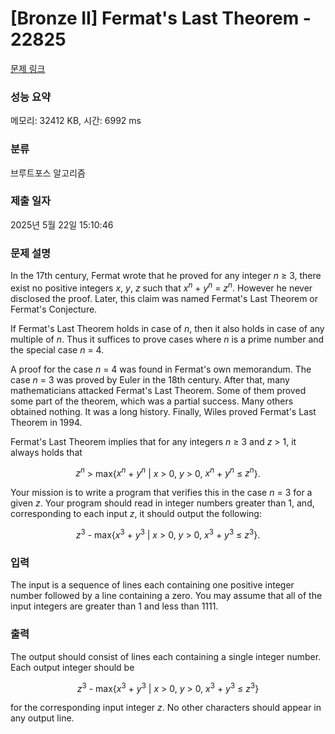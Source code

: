 # [Bronze II] Fermat's Last Theorem - 22825 

[문제 링크](https://www.acmicpc.net/problem/22825) 

### 성능 요약

메모리: 32412 KB, 시간: 6992 ms

### 분류

브루트포스 알고리즘

### 제출 일자

2025년 5월 22일 15:10:46

### 문제 설명

<p>In the 17th century, Fermat wrote that he proved for any integer <em>n</em> ≥ 3, there exist no positive integers <i>x</i>, <i>y</i>, <i>z</i> such that <em>x<sup>n</sup></em> + <em>y<sup>n</sup></em> = <em>z<sup>n</sup></em>. However he never disclosed the proof. Later, this claim was named Fermat's Last Theorem or Fermat's Conjecture.</p>

<p>If Fermat's Last Theorem holds in case of <i>n</i>, then it also holds in case of any multiple of <i>n</i>. Thus it suffices to prove cases where <i>n</i> is a prime number and the special case <i>n</i> = 4.</p>

<p>A proof for the case <i>n</i> = 4 was found in Fermat's own memorandum. The case <i>n</i> = 3 was proved by Euler in the 18th century. After that, many mathematicians attacked Fermat's Last Theorem. Some of them proved some part of the theorem, which was a partial success. Many others obtained nothing. It was a long history. Finally, Wiles proved Fermat's Last Theorem in 1994.</p>

<p>Fermat's Last Theorem implies that for any integers <em>n</em> ≥ 3 and <i>z</i> > 1, it always holds that</p>

<p style="text-align: center;"><em>z<sup>n</sup></em> > max{<em>x<sup>n</sup></em> + <em>y<sup>n</sup></em> | <em>x</em> > 0, <em>y</em> > 0, <em>x<sup>n</sup></em> + <em>y<sup>n</sup></em> ≤ <em>z<sup>n</sup></em>}.</p>

<p>Your mission is to write a program that verifies this in the case <i>n</i> = 3 for a given <i>z</i>. Your program should read in integer numbers greater than 1, and, corresponding to each input <i>z</i>, it should output the following:</p>

<p style="text-align: center;"><em>z</em><sup>3</sup> - max{<em>x</em><sup>3</sup> + <em>y</em><sup>3</sup> | <em>x</em> > 0, <em>y</em> > 0, <em>x</em><sup>3</sup> + <em>y</em><sup>3</sup> ≤ <em>z</em><sup>3</sup>}.</p>

### 입력 

 <p>The input is a sequence of lines each containing one positive integer number followed by a line containing a zero. You may assume that all of the input integers are greater than 1 and less than 1111.</p>

### 출력 

 <p>The output should consist of lines each containing a single integer number. Each output integer should be</p>

<p style="text-align: center;"><em>z</em><sup>3</sup> - max{<em>x</em><sup>3</sup> + <em>y</em><sup>3</sup> | <em>x</em> > 0, <em>y</em> > 0, <em>x</em><sup>3</sup> + <em>y</em><sup>3</sup> ≤ <em>z</em><sup>3</sup>}</p>

<p>for the corresponding input integer <i>z</i>. No other characters should appear in any output line.</p>

